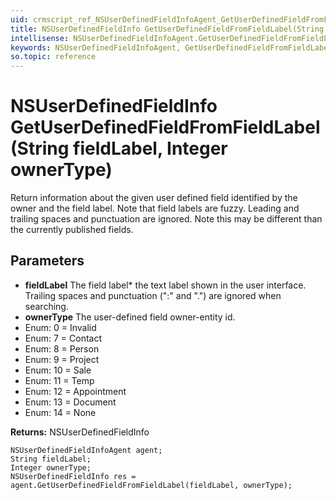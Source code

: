 ```yaml
---
uid: crmscript_ref_NSUserDefinedFieldInfoAgent_GetUserDefinedFieldFromFieldLabel
title: NSUserDefinedFieldInfo GetUserDefinedFieldFromFieldLabel(String fieldLabel, Integer ownerType)
intellisense: NSUserDefinedFieldInfoAgent.GetUserDefinedFieldFromFieldLabel
keywords: NSUserDefinedFieldInfoAgent, GetUserDefinedFieldFromFieldLabel
so.topic: reference
---
```


# NSUserDefinedFieldInfo GetUserDefinedFieldFromFieldLabel(String fieldLabel, Integer ownerType)

Return information about the given user defined field identified by the owner and the field label. Note that field labels are fuzzy. Leading and trailing spaces and punctuation are ignored. Note this may be different than the currently published fields.

## Parameters

* **fieldLabel** The field label* the text label shown in the user interface. Trailing spaces and punctuation (":" and ".") are ignored when searching.
* **ownerType** The user-defined field owner-entity id. 
* Enum: 0 = Invalid 
* Enum: 7 = Contact 
* Enum: 8 = Person 
* Enum: 9 = Project 
* Enum: 10 = Sale 
* Enum: 11 = Temp 
* Enum: 12 = Appointment 
* Enum: 13 = Document 
* Enum: 14 = None 

**Returns:** NSUserDefinedFieldInfo

```crmscript
NSUserDefinedFieldInfoAgent agent;
String fieldLabel;
Integer ownerType;
NSUserDefinedFieldInfo res = agent.GetUserDefinedFieldFromFieldLabel(fieldLabel, ownerType);
```

